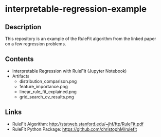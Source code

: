 # interpretable-regression-example

## Description

This repository is an example of the RuleFit algorithm from the linked paper on a few regression problems. 

## Contents

+ Interpretable Regression with RuleFit (Jupyter Notebook)
+ Artifacts
    + distribution_comparison.png
    + feature_importance.png
    + linear_rule_fit_explained.png
    + grid_search_cv_results.png
    
## Links

+ RuleFit Algorithm: http://statweb.stanford.edu/~jhf/ftp/RuleFit.pdf
+ RuleFit Python Package: https://github.com/christophM/rulefit
